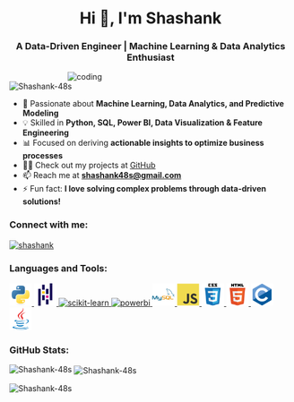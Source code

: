 <h1 align="center">Hi 👋, I'm Shashank</h1>
<h3 align="center">A Data-Driven Engineer | Machine Learning & Data Analytics Enthusiast</h3>

<img align="right" alt="coding" width="400" src="https://gifdb.com/images/high/animated-man-computer-coding-nae6mec378lsg1i3.gif">

<p align="left"> <img src="https://komarev.com/ghpvc/?username=Shashank-48s&label=Profile%20views&color=0e75b6&style=flat" alt="Shashank-48s" /> </p>

- 🎯 Passionate about **Machine Learning, Data Analytics, and Predictive Modeling**  
- 💡 Skilled in **Python, SQL, Power BI, Data Visualization & Feature Engineering**  
- 📊 Focused on deriving **actionable insights to optimize business processes**  
- 👨‍💻 Check out my projects at [GitHub](https://github.com/Shashank-48s)  
- 📫 Reach me at **shashank48s@gmail.com**  
- ⚡ Fun fact: **I love solving complex problems through data-driven solutions!**  

<h3 align="left">Connect with me:</h3>
<p align="left">
<a href="https://www.linkedin.com/in/shashank-s-92a0b8230/" target="blank">
  <img align="center" src="https://raw.githubusercontent.com/rahuldkjain/github-profile-readme-generator/master/src/images/icons/Social/linked-in-alt.svg" alt="shashank" height="30" width="40" />
</a>
</p>

<h3 align="left">Languages and Tools:</h3>
<p align="left"> 
<a href="https://www.python.org" target="_blank" rel="noreferrer"> <img src="https://raw.githubusercontent.com/devicons/devicon/master/icons/python/python-original.svg" alt="python" width="40" height="40"/> </a> 
<a href="https://pandas.pydata.org/" target="_blank" rel="noreferrer"> <img src="https://raw.githubusercontent.com/devicons/devicon/2ae2a900d2f041da66e950e4d48052658d850630/icons/pandas/pandas-original.svg" alt="pandas" width="40" height="40"/> </a> 
<a href="https://scikit-learn.org/" target="_blank" rel="noreferrer"> <img src="https://upload.wikimedia.org/wikipedia/commons/0/05/Scikit_learn_logo_small.svg" alt="scikit-learn" width="40" height="40"/> </a> 
<a href="https://powerbi.microsoft.com/" target="_blank" rel="noreferrer"> <img src="https://upload.wikimedia.org/wikipedia/commons/c/cf/New_Power_BI_Logo.svg" alt="powerbi" width="40" height="40"/> </a> 
<a href="https://www.mysql.com/" target="_blank" rel="noreferrer"> <img src="https://raw.githubusercontent.com/devicons/devicon/master/icons/mysql/mysql-original-wordmark.svg" alt="mysql" width="40" height="40"/> </a> 
<a href="https://developer.mozilla.org/en-US/docs/Web/JavaScript" target="_blank" rel="noreferrer"> <img src="https://raw.githubusercontent.com/devicons/devicon/master/icons/javascript/javascript-original.svg" alt="javascript" width="40" height="40"/> </a> 
<a href="https://www.w3schools.com/css/" target="_blank" rel="noreferrer"> <img src="https://raw.githubusercontent.com/devicons/devicon/master/icons/css3/css3-original-wordmark.svg" alt="css3" width="40" height="40"/> </a> 
<a href="https://www.w3.org/html/" target="_blank" rel="noreferrer"> <img src="https://raw.githubusercontent.com/devicons/devicon/master/icons/html5/html5-original-wordmark.svg" alt="html5" width="40" height="40"/> </a> 
<a href="https://www.cprogramming.com/" target="_blank" rel="noreferrer"> <img src="https://raw.githubusercontent.com/devicons/devicon/master/icons/c/c-original.svg" alt="c" width="40" height="40"/> </a> 
<a href="https://www.java.com" target="_blank" rel="noreferrer"> <img src="https://raw.githubusercontent.com/devicons/devicon/master/icons/java/java-original.svg" alt="java" width="40" height="40"/> </a> 
</p>

<h3 align="left">GitHub Stats:</h3>

<p><img align="left" src="https://github-readme-stats.vercel.app/api/top-langs?username=Shashank-48s&show_icons=true&locale=en&layout=compact" alt="Shashank-48s" /></p>

<p>&nbsp;<img align="center" src="https://github-readme-stats.vercel.app/api?username=Shashank-48s&show_icons=true&locale=en" alt="Shashank-48s" /></p>

<p><img align="center" src="https://github-readme-streak-stats.herokuapp.com/?user=Shashank-48s&" alt="Shashank-48s" /></p>
